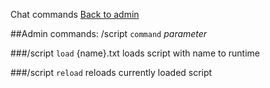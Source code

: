 ﻿Chat commands
[Back to admin](#admin_chat.md)

##Admin commands: /script `command` _parameter_

###/script `load` {name}.txt
loads script with name to runtime

###/script `reload`
reloads currently loaded script
